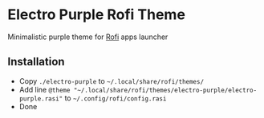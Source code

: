 # Electro Purple Rofi Theme

Minimalistic purple theme for [Rofi](https://github.com/davatorium/rofi) apps launcher

## Installation

- Copy `./electro-purple` to `~/.local/share/rofi/themes/`
- Add line `@theme "~/.local/share/rofi/themes/electro-purple/electro-purple.rasi"` to `~/.config/rofi/config.rasi`
- Done
